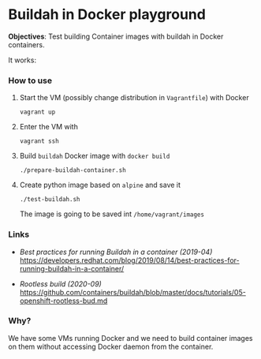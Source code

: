#  Buildah in Docker playground

**Objectives**: Test building Container images with buildah in Docker containers.

It works:

### How to use

1. Start the VM (possibly change distribution in `Vagrantfile`) with Docker

       vagrant up
       
2. Enter the VM with
 
       vagrant ssh       

3. Build `buildah` Docker image with `docker build`

       ./prepare-buildah-container.sh
      
4. Create python image based on `alpine` and save it 

       ./test-buildah.sh
       
   The image is going to be saved int `/home/vagrant/images`


### Links 

* *Best practices for running Buildah in a container (2019-04)*
    https://developers.redhat.com/blog/2019/08/14/best-practices-for-running-buildah-in-a-container/

* *Rootless build (2020-09)*
  https://github.com/containers/buildah/blob/master/docs/tutorials/05-openshift-rootless-bud.md

### Why?

We have some VMs running Docker and we need to build container images
on them without accessing Docker daemon from the container.
